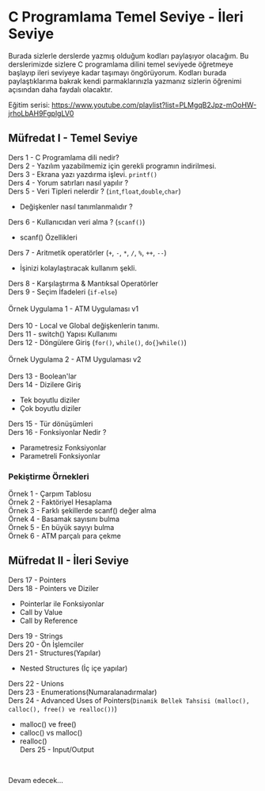 # C Programlama Temel Seviye - İleri Seviye

Burada sizlerle derslerde yazmış olduğum kodları paylaşıyor olacağım. Bu derslerimizde sizlere C programlama dilini temel seviyede öğretmeye başlayıp ileri seviyeye kadar taşımayı öngörüyorum. Kodları burada paylaştıklarıma bakrak kendi parmaklarınızla yazmanız sizlerin öğrenimi açısından daha faydalı olacaktır. 

Eğitim serisi: https://www.youtube.com/playlist?list=PLMgqB2Jpz-mOoHW-jrhoLbAH9FgplgLV0

## Müfredat I - Temel Seviye

Ders 1 - C Programlama dili nedir? <br/>
Ders 2 - Yazılım yazabilmemiz için gerekli programın indirilmesi. <br/> 
Ders 3 - Ekrana yazı yazdırma işlevi. `printf()`<br/>
Ders 4 - Yorum satırları nasıl yapılır ?<br/>
Ders 5 - Veri Tipleri nelerdir ? (`int`,`float`,`double`,`char`)<br/>
- Değişkenler nasıl tanımlanmalıdır ? <br/>

Ders 6 - Kullanıcıdan veri alma ? (`scanf()`)<br/>
- scanf() Özellikleri <br/>

Ders 7 - Aritmetik operatörler (`+`, `-`, `*`, `/`, `%`, `++`, `--`)	<br/>
- İşinizi kolaylaştıracak kullanım şekli.<br/>


Ders 8 - Karşılaştırma & Mantıksal Operatörler <br/>
Ders 9 - Seçim İfadeleri (`if-else`) 	<br/>
<br/>
Örnek Uygulama 1 - ATM Uygulaması v1<br/>
<br/>
Ders 10 - Local ve Global değişkenlerin tanımı. <br/>
Ders 11 - switch() Yapısı Kullanımı<br/>
Ders 12 - Döngülere Giriş (`for()`, `while()`, `do{}while()`)<br/>
<br/>
Örnek Uygulama 2 - ATM Uygulaması v2<br/>
<br/>
Ders 13 - Boolean'lar<br/>
Ders 14 - Dizilere Giriş<br/>
- Tek boyutlu diziler <br/>
- Çok boyutlu diziler <br/>

Ders 15 - Tür dönüşümleri<br/>
Ders 16 - Fonksiyonlar Nedir ?<br/>
- Parametresiz Fonksiyonlar<br/>
- Parametreli Fonksiyonlar<br/>

### Pekiştirme Örnekleri
Örnek 1 - Çarpım Tablosu<br/>
Örnek 2 - Faktöriyel Hesaplama<br/>
Örnek 3 - Farklı şekillerde scanf() değer alma<br/>
Örnek 4 - Basamak sayısını bulma<br/>
Örnek 5 - En büyük sayıyı bulma<br/>
Örnek 6 - ATM parçalı para çekme<br/>

## Müfredat II - İleri Seviye

Ders 17 - Pointers<br/>
Ders 18 - Pointers ve Diziler<br/>
- Pointerlar ile Fonksiyonlar</br>
- Call by Value<br/>
- Call by Reference<br/>

Ders 19 - Strings<br/>
Ders 20 - Ön İşlemciler	<br/>
Ders 21 - Structures(Yapılar)<br/>
- Nested Structures (İç içe yapılar)<br/>

Ders 22 - Unions <br/>
Ders 23 - Enumerations(Numaralanadırmalar)<br/>
Ders 24 - Advanced Uses of Pointers(`Dinamik Bellek Tahsisi (malloc(), calloc(), free() ve realloc())`)	<br/>
- malloc() ve free()<br/>
- calloc() vs malloc()<br/>
- realloc()<br/>
Ders 25 - Input/Output<br/>
<br/>

Devam edecek...
